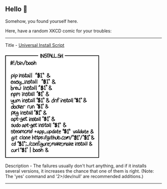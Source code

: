 ## Hello 👀

Somehow, you found yourself here.

Here, have a random XKCD comic for your troubles:

-----------------------------------

Title - [Universal Install Script](https://xkcd.com/1654)

![Universal Install Script](./random_comic.png)

Description - The failures usually don't hurt anything, and if it installs several versions, it increases the chance that one of them is right. (Note: The 'yes' command and '2>/dev/null' are recommended additions.)

-----------------------------------